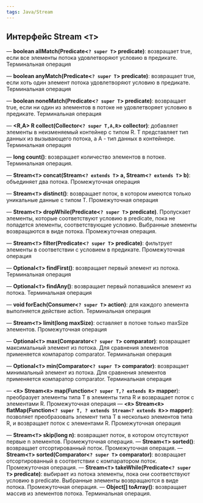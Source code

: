 ```yaml
---
tags: Java/Stream
--- 
```

## Интерфейс Stream <`T`>

— **boolean allMatch(Predicate<`? super T`> predicate)**: возвращает true, если все элементы потока удовлетворяют условию в предикате. Терминальная операция

— **boolean anyMatch(Predicate<`? super T`> predicate)**: возвращает true, если хоть один элемент потока удовлетворяют условию в предикате. Терминальная операция

— **boolean noneMatch(Predicate<`? super T`> predicate)**: возвращает true, если ни один из элементов в потоке не удовлетворяет условию в предикате. Терминальная операция

— **<R,A> R collect(Collector<`? super T,A,R`> collector)**: добавляет элементы в неизменяемый контейнер с типом R. T представляет тип данных из вызывающего потока, а A - тип данных в контейнере. Терминальная операция

— **long count()**: возвращает количество элементов в потоке. Терминальная операция.

— **Stream<`T`> concat​(Stream<`? extends T`> a, Stream<`? extends T`> b)**: объединяет два потока. Промежуточная операция

— **Stream<`T`> distinct()**: возвращает поток, в котором имеются только уникальные данные с типом T. Промежуточная операция

— **Stream<`T`> dropWhile​(Predicate<`? super T`> predicate)**. Пропускает элементы, которые соответствуют условию в predicate, пока не попадется элементы, соответствующие условию. Выбранные элементы возвращаются в виде потока. Промежуточная операция.

— **Stream<`T`> filter(Predicate<`? super T`> predicate)**: фильтрует элементы в соответствии с условием в предикате. Промежуточная операция

— **Optional<`T`> findFirst()**: возвращает первый элемент из потока. Терминальная операция

— **Optional<`T`> findAny()**: возвращает первый попавшийся элемент из потока. Терминальная операция

— **void forEach(Consumer<`? super T`> action)**: для каждого элемента выполняется действие action. Терминальная операция

— **Stream<`T`> limit(long maxSize)**: оставляет в потоке только maxSize элементов. Промежуточная операция

— **Optional<`T`> max(Comparator<`? super T`> comparator)**: возвращает максимальный элемент из потока. Для сравнения элементов применяется компаратор comparator. Терминальная операция

— **Optional<`T`> min(Comparator<`? super T`> comparator)**: возвращает минимальный элемент из потока. Для сравнения элементов применяется компаратор comparator. Терминальная операция

— **<`R`> Stream<`R`> map(Function<`? super T,? extends R`> mapper**): преобразует элементы типа T в элементы типа R и возвращает поток с элементами R. Промежуточная операция
— **<`R`> Stream<`R`> flatMap(Function<`? super T, ? extends Stream<? extends R`>> mapper)**: позволяет преобразовать элемент типа T в несколько элементов типа R, и возвращает поток с элементами R. Промежуточная операция

— **Stream<`T`> skip(long n)**: возвращает поток, в котором отсутствуют первые n элементов. Промежуточная операция.
— **Stream<`T`> sorted()**: возвращает отсортированный поток. Промежуточная операция.
— **Stream<`T`> sorted(Comparator<`? super T`> comparator)**: возвращает отсортированный в соответствии с компаратором поток. Промежуточная операция.
— **Stream<`T`> takeWhile​(Predicate<`? super T`> predicate)**: выбирает из потока элементы, пока они соответствуют условию в predicate. Выбранные элементы возвращаются в виде потока. Промежуточная операция.
— **Object[] toArray()**: возвращает массив из элементов потока. Терминальная операция.
